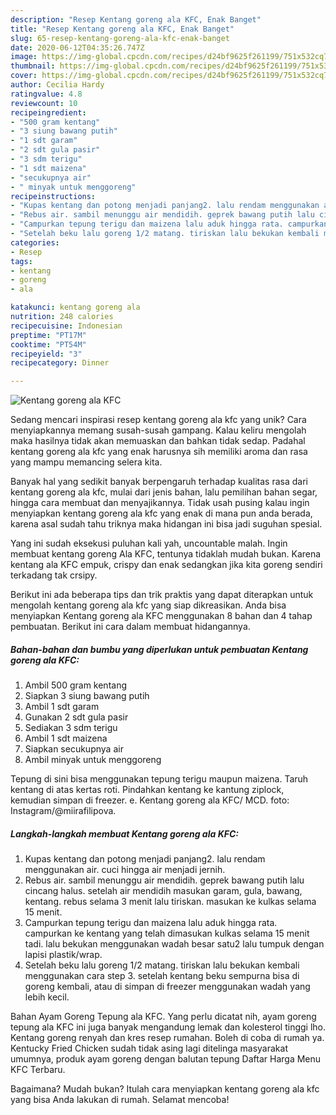 ```yaml
---
description: "Resep Kentang goreng ala KFC, Enak Banget"
title: "Resep Kentang goreng ala KFC, Enak Banget"
slug: 65-resep-kentang-goreng-ala-kfc-enak-banget
date: 2020-06-12T04:35:26.747Z
image: https://img-global.cpcdn.com/recipes/d24bf9625f261199/751x532cq70/kentang-goreng-ala-kfc-foto-resep-utama.jpg
thumbnail: https://img-global.cpcdn.com/recipes/d24bf9625f261199/751x532cq70/kentang-goreng-ala-kfc-foto-resep-utama.jpg
cover: https://img-global.cpcdn.com/recipes/d24bf9625f261199/751x532cq70/kentang-goreng-ala-kfc-foto-resep-utama.jpg
author: Cecilia Hardy
ratingvalue: 4.8
reviewcount: 10
recipeingredient:
- "500 gram kentang"
- "3 siung bawang putih"
- "1 sdt garam"
- "2 sdt gula pasir"
- "3 sdm terigu"
- "1 sdt maizena"
- "secukupnya air"
- " minyak untuk menggoreng"
recipeinstructions:
- "Kupas kentang dan potong menjadi panjang2. lalu rendam menggunakan air. cuci hingga air menjadi jernih."
- "Rebus air. sambil menunggu air mendidih. geprek bawang putih lalu cincang halus. setelah air mendidih masukan garam, gula, bawang, kentang. rebus selama 3 menit lalu tiriskan. masukan ke kulkas selama 15 menit."
- "Campurkan tepung terigu dan maizena lalu aduk hingga rata. campurkan ke kentang yang telah dimasukan kulkas selama 15 menit tadi. lalu bekukan menggunakan wadah besar satu2 lalu tumpuk dengan lapisi plastik/wrap."
- "Setelah beku lalu goreng 1/2 matang. tiriskan lalu bekukan kembali menggunakan cara step 3. setelah kentang beku sempurna bisa di goreng kembali, atau di simpan di freezer menggunakan wadah yang lebih kecil."
categories:
- Resep
tags:
- kentang
- goreng
- ala

katakunci: kentang goreng ala 
nutrition: 248 calories
recipecuisine: Indonesian
preptime: "PT17M"
cooktime: "PT54M"
recipeyield: "3"
recipecategory: Dinner

---
```



![Kentang goreng ala KFC](https://img-global.cpcdn.com/recipes/d24bf9625f261199/751x532cq70/kentang-goreng-ala-kfc-foto-resep-utama.jpg)

Sedang mencari inspirasi resep kentang goreng ala kfc yang unik? Cara menyiapkannya memang susah-susah gampang. Kalau keliru mengolah maka hasilnya tidak akan memuaskan dan bahkan tidak sedap. Padahal kentang goreng ala kfc yang enak harusnya sih memiliki aroma dan rasa yang mampu memancing selera kita.

Banyak hal yang sedikit banyak berpengaruh terhadap kualitas rasa dari kentang goreng ala kfc, mulai dari jenis bahan, lalu pemilihan bahan segar, hingga cara membuat dan menyajikannya. Tidak usah pusing kalau ingin menyiapkan kentang goreng ala kfc yang enak di mana pun anda berada, karena asal sudah tahu triknya maka hidangan ini bisa jadi suguhan spesial.

Yang ini sudah eksekusi puluhan kali yah, uncountable malah. Ingin membuat kentang goreng Ala KFC, tentunya tidaklah mudah bukan. Karena kentang ala KFC empuk, crispy dan enak sedangkan jika kita goreng sendiri terkadang tak crsipy.


Berikut ini ada beberapa tips dan trik praktis yang dapat diterapkan untuk mengolah kentang goreng ala kfc yang siap dikreasikan. Anda bisa menyiapkan Kentang goreng ala KFC menggunakan 8 bahan dan 4 tahap pembuatan. Berikut ini cara dalam membuat hidangannya.

<!--inarticleads1-->

##### Bahan-bahan dan bumbu yang diperlukan untuk pembuatan Kentang goreng ala KFC:

1. Ambil 500 gram kentang
1. Siapkan 3 siung bawang putih
1. Ambil 1 sdt garam
1. Gunakan 2 sdt gula pasir
1. Sediakan 3 sdm terigu
1. Ambil 1 sdt maizena
1. Siapkan secukupnya air
1. Ambil  minyak untuk menggoreng


Tepung di sini bisa menggunakan tepung terigu maupun maizena. Taruh kentang di atas kertas roti. Pindahkan kentang ke kantung ziplock, kemudian simpan di freezer. e. Kentang goreng ala KFC/ MCD. foto: Instagram/@miirafilipova. 

<!--inarticleads2-->

##### Langkah-langkah membuat Kentang goreng ala KFC:

1. Kupas kentang dan potong menjadi panjang2. lalu rendam menggunakan air. cuci hingga air menjadi jernih.
1. Rebus air. sambil menunggu air mendidih. geprek bawang putih lalu cincang halus. setelah air mendidih masukan garam, gula, bawang, kentang. rebus selama 3 menit lalu tiriskan. masukan ke kulkas selama 15 menit.
1. Campurkan tepung terigu dan maizena lalu aduk hingga rata. campurkan ke kentang yang telah dimasukan kulkas selama 15 menit tadi. lalu bekukan menggunakan wadah besar satu2 lalu tumpuk dengan lapisi plastik/wrap.
1. Setelah beku lalu goreng 1/2 matang. tiriskan lalu bekukan kembali menggunakan cara step 3. setelah kentang beku sempurna bisa di goreng kembali, atau di simpan di freezer menggunakan wadah yang lebih kecil.


Bahan Ayam Goreng Tepung ala KFC. Yang perlu dicatat nih, ayam goreng tepung ala KFC ini juga banyak mengandung lemak dan kolesterol tinggi lho. Kentang goreng renyah dan kres resep rumahan. Boleh di coba di rumah ya. Kentucky Fried Chicken sudah tidak asing lagi ditelinga masyarakat umumnya, produk ayam goreng dengan balutan tepung Daftar Harga Menu KFC Terbaru. 

Bagaimana? Mudah bukan? Itulah cara menyiapkan kentang goreng ala kfc yang bisa Anda lakukan di rumah. Selamat mencoba!
